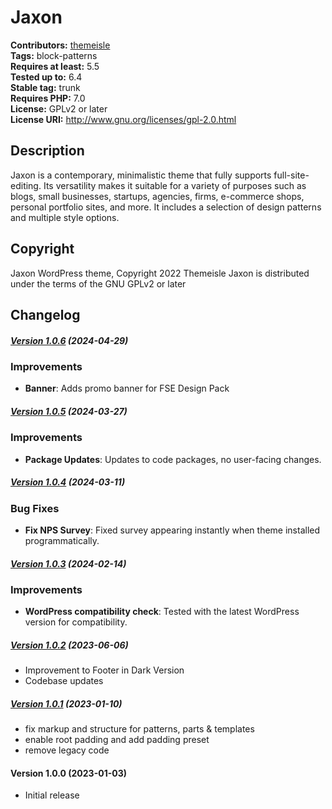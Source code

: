 # Jaxon #
**Contributors:** [themeisle](https://profiles.wordpress.org/themeisle/)  
**Tags:** block-patterns  
**Requires at least:** 5.5  
**Tested up to:** 6.4  
**Stable tag:** trunk  
**Requires PHP:** 7.0  
**License:** GPLv2 or later  
**License URI:** http://www.gnu.org/licenses/gpl-2.0.html  

## Description ##
Jaxon is a contemporary, minimalistic theme that fully supports full-site-editing. Its versatility makes it suitable for a variety of purposes such as blogs, small businesses, startups, agencies, firms, e-commerce shops, personal portfolio sites, and more. It includes a selection of design patterns and multiple style options. 

## Copyright ##
Jaxon WordPress theme, Copyright 2022 Themeisle
Jaxon is distributed under the terms of the GNU GPLv2 or later

## Changelog ##

##### [Version 1.0.6](https://github.com/Codeinwp/jaxon/compare/v1.0.5...v1.0.6) (2024-04-29)

### Improvements

- **Banner**: Adds promo banner for FSE Design Pack




##### [Version 1.0.5](https://github.com/Codeinwp/jaxon/compare/v1.0.4...v1.0.5) (2024-03-27)

### Improvements

- **Package Updates**: Updates to code packages, no user-facing changes.




##### [Version 1.0.4](https://github.com/Codeinwp/jaxon/compare/v1.0.3...v1.0.4) (2024-03-11)

### Bug Fixes

- **Fix NPS Survey**: Fixed survey appearing instantly when theme installed programmatically.




##### [Version 1.0.3](https://github.com/Codeinwp/jaxon/compare/v1.0.2...v1.0.3) (2024-02-14)

### Improvements

- **WordPress compatibility check**: Tested with the latest WordPress version for compatibility.




##### [Version 1.0.2](https://github.com/Codeinwp/jaxon/compare/v1.0.1...v1.0.2) (2023-06-06)

- Improvement to Footer in Dark Version
- Codebase updates




##### [Version 1.0.1](https://github.com/Codeinwp/jaxon/compare/v1.0.0...v1.0.1) (2023-01-10)

- fix markup and structure for patterns, parts & templates
- enable root padding and add padding preset
- remove legacy code




####   Version 1.0.0 (2023-01-03)

- Initial release




